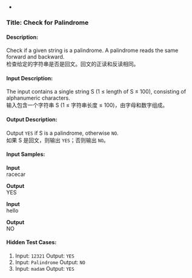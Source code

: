 -

### Title: Check for Palindrome

#### Description:  
Check if a given string is a palindrome. A palindrome reads the same forward and backward.  
检查给定的字符串是否是回文。回文的正读和反读相同。

#### Input Description:  
The input contains a single string S (1 ≤ length of S ≤ 100), consisting of alphanumeric characters.  
输入包含一个字符串 S (1 ≤ 字符串长度 ≤ 100)，由字母和数字组成。

#### Output Description:  
Output `YES` if S is a palindrome, otherwise `NO`.  
如果 S 是回文，则输出 `YES`；否则输出 `NO`。

#### Input Samples:
**Input**  
racecar  

**Output**  
YES  

**Input**  
hello  

**Output**  
NO  
#### Hidden Test Cases:
1. Input: `12321` Output: `YES`
2. Input: `Palindrome` Output: `NO`
3. Input: `madam` Output: `YES`
